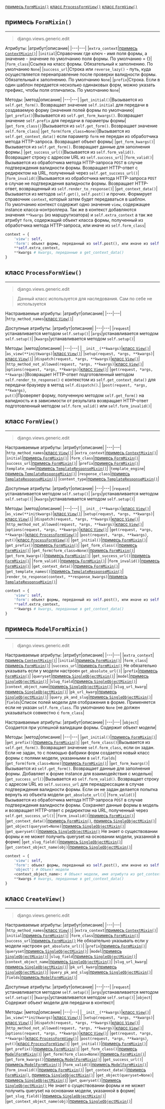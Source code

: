 [примесь `FormMixin()`](#примесь%20`FormMixin()`)
[класс `ProcessFormView()`](#класс%20`ProcessFormView()`)
[класс `FormView()`](#класс%20`FormView()`)

## примесь `FormMixin()`
---
>django.views.generic.edit

Атрибуты:
|атрибут|описание|
|---|---|
|`extra_context`|[примесь `ContextMixin()`](классы-представления-описание/base.md#примесь%20`ContextMixin()`)|
|`initial`|Справочник где ключ - имя поля формы, а значение - значение по умолчанию поля формы. По умолчанию = {}|
|`form_class`|Ссылка на класс формы. Обязательный к заполнению. По умолчанию `None`|
|`success_url`|Строка или `reverse_lazy()` - путь, куда осуществляется перенаправление после проверки валидности формы. Обязательный к заполнению. По умолчанию `None`|
|`prefix`|Строка. Если в один шаблон передается несколько одинаковых форм, можно указать префикс, чтобы поля отличались. По умолчанию `None`|

Методы:
|метод|описание|
|---|---|
|`get_initial()`|Вызывается из `self.get_form()`. Возвращает значение `self.initial` для передачи в создаваемую форму (значения полей формы по умолчанию|
|`get_prefix()`|Вызывается из `self.get_form_kwargs()`. Возвращает значение `self.prefix` для передачи в параметры формы|
|`get_form_class()`|Вызывается из `self.get_form()`. Возвращает значение `self.form_class`|
|`get_form(form_class=None)`|Вызывается из `self.get_context_data()` если параметр `form` не передан из обработчика метода HTTP-запроса. Возвращает объект формы|
|`get_form_kwargs()`|Вызывается из `self.get_form()`. Возвращает данные для заполнения формы.|
|`get_success_url()`|Вызывается из `self.form_valid()`. Возвращает строку с адресом URL из `self.success_url`|
|`form_valid()`|Вызывается из обработчика метода HTTP-запроса `POST` в случае подтверждения валидности формы. Возвращает HTTP-ответ с редиректом на URL, полученный через `self.get_success_url()`|
|`form_invalid()`|Вызывается из обработчика метода HTTP-запроса `POST` в случае не подтверждения валидности формы. Возвращает HTTP-ответ, возвращенный из `self.render_to_response()`|
|`get_context_data()`|Вызывается из методов `self.get()`, `self.post()` и прочих. Формирует справочник `context`, который затем будет передаваться в шаблон.<br>По умолчанию контекст содержит одно значение `view`, содержащее instance класса-контроллера. Так же в контекст добавляются значения `**kwargs` (из маршрутизатора) и `self.extra_context` а так же атрибут `form`, содержащий объект класса формы, полученный из обработчика метода HTTP-запроса, или иначе из `self.form_class`|
```python
context = {
	'view': self,
	'form': объект формы, переданный из self.post(), или иначе из self.form_class
	**self.extra_context,
	**kwargs # kwargs, переданные в get_context_data()
}
```

## класс `ProcessFormView()`
---
>django.views.generic.edit

>Данный класс используется для наследования. Сам по себе не используется

Настраиваемые атрибуты:
|атрибут|описание|
|---|---|
|`http_method_names`|[класс `View()`](классы-представления-описание/base.md#класс%20`View()`)|

Доступные атрибуты:
|атрибут|описание|
|---|---|
|`request`|устанавливается методом `self.setup()`|
|`args`|устанавливается методом `self.setup()`|
|`kwargs`|устанавливается методом `self.setup()`|

Методы:
|метод|описание|
|---|---|
|`__init__(**kwargs)`|[класс `View()`](классы-представления-описание/base.md#класс%20`View()`)|
|`as_view(**initkwargs)`|[класс `View()`](классы-представления-описание/base.md#класс%20`View()`)|
|`setup(request, *args, **kwargs)`|[класс `View()`](классы-представления-описание/base.md#класс%20`View()`)|
|`dispatch(request, *args, **kwargs)`|[класс `View()`](классы-представления-описание/base.md#класс%20`View()`)|
|`http_method_not_allowed(request, *args, **kwargs)`|[класс `View()`](классы-представления-описание/base.md#класс%20`View()`)|
|`options(request, *args, **kwargs)`|[класс `View()`](классы-представления-описание/base.md#класс%20`View()`)|
|`get(request, *args, **kwargs)`|Возвращает HTTP-ответ подготовленный методом `self.render_to_response()` с контекстом из `self.get_context_data()` для передачи браузеру в метод `self.dispatch()`.|
|`post(request, *args, **kwargs)`,<br>`put()`|Проверяет форму, полученную методом `self.get_form()` на валидность и в зависимости от результата возвращает HTTP-ответ подготовленный методом `self.form_valid()` или `self.form_invalid()`|


## класс `FormView()`
---
>django.views.generic.edit

Настраиваемые атрибуты:
|атрибут|описание|
|---|---|
|`http_method_names`|[класс `View()`](классы-представления-описание/base.md#класс%20`View()`)|
|`extra_context`|[примесь `ContextMixin()`](классы-представления-описание/base.md#примесь%20`ContextMixin()`)|
|`initial`|[примесь `FormMixin()`](#примесь%20`FormMixin()`)|
|`form_class`|[примесь `FormMixin()`](#примесь%20`FormMixin()`)|
|`success_url`|[примесь `FormMixin()`](#примесь%20`FormMixin()`)|
|`prefix`|[примесь `FormMixin()`](#примесь%20`FormMixin()`)|
|`template_name`|[примесь `TemplateResponseMixin()`](классы-представления-описание/base.md#примесь%20`TemplateResponseMixin()`)|
|`template_engine`|[примесь `TemplateResponseMixin()`](классы-представления-описание/base.md#примесь%20`TemplateResponseMixin()`)|
|`response_class`|[примесь `TemplateResponseMixin()`](классы-представления-описание/base.md#примесь%20`TemplateResponseMixin()`)|
|`content_type`|[примесь `TemplateResponseMixin()`](классы-представления-описание/base.md#примесь%20`TemplateResponseMixin()`)|

Доступные атрибуты:
|атрибут|описание|
|---|---|
|`request`|устанавливается методом `self.setup()`|
|`args`|устанавливается методом `self.setup()`|
|`kwargs`|устанавливается методом `self.setup()`|

Методы:
|метод|описание|
|---|---|
|`__init__(**kwargs)`|[класс `View()`](классы-представления-описание/base.md#класс%20`View()`)|
|`as_view(**initkwargs)`|[класс `View()`](классы-представления-описание/base.md#класс%20`View()`)|
|`setup(request, *args, **kwargs)`|[класс `View()`](классы-представления-описание/base.md#класс%20`View()`)|
|`dispatch(request, *args, **kwargs)`|[класс `View()`](классы-представления-описание/base.md#класс%20`View()`)|
|`http_method_not_allowed(request, *args, **kwargs)`|[класс `View()`](классы-представления-описание/base.md#класс%20`View()`)|
|`options(request, *args, **kwargs)`|[класс `View()`](классы-представления-описание/base.md#класс%20`View()`)|
|`get(request, *args, **kwargs)`|[класс `ProcessFormView()`](#класс%20`ProcessFormView()`)|
|`post(request, *args, **kwargs)`,<br>`put()`|[класс `ProcessFormView()`](#класс%20`ProcessFormView()`)|
|`get_initial()`|[примесь `FormMixin()`](#примесь%20`FormMixin()`)|
|`get_prefix()`|[примесь `FormMixin()`](#примесь%20`FormMixin()`)|
|`get_form_class()`|[примесь `FormMixin()`](#примесь%20`FormMixin()`)|
|`get_form(form_class=None)`|[примесь `FormMixin()`](#примесь%20`FormMixin()`)|
|`get_form_kwargs()`|[примесь `FormMixin()`](#примесь%20`FormMixin()`)|
|`get_success_url()`|[примесь `FormMixin()`](#примесь%20`FormMixin()`)|
|`form_valid()`|[примесь `FormMixin()`](#примесь%20`FormMixin()`)|
|`form_invalid()`|[примесь `FormMixin()`](#примесь%20`FormMixin()`)|
|`get_context_data()`|[примесь `FormMixin()`](#примесь%20`FormMixin()`)|
|`get_template_names()`|[примесь `TemplateResponseMixin()`](классы-представления-описание/base.md#примесь%20`TemplateResponseMixin()`)|
|`render_to_response(context, **response_kwargs)`|[примесь `TemplateResponseMixin()`](классы-представления-описание/base.md#примесь%20`TemplateResponseMixin()`)|
```python
context = {
	'view': self,
	'form': объект формы, переданный из self.post(), или иначе из self.form_class
	**self.extra_context,
	**kwargs # kwargs, переданные в get_context_data()
}
```

## примесь `ModelFormMixin()`
---
>django.views.generic.edit

Настраиваемые атрибуты:
|атрибут|описание|
|---|---|
|`extra_context`|[примесь `ContextMixin()`](классы-представления-описание/base.md#примесь%20`ContextMixin()`)|
|`initial`|[примесь `FormMixin()`](#примесь%20`FormMixin()`)|
|`form_class`|[примесь `FormMixin()`](#примесь%20`FormMixin()`)|
|`success_url`|[примесь `FormMixin()`](#примесь%20`FormMixin()`) Не обязательно указывать если у модели настроен `get_absolute_url()`|
|`prefix`|[примесь `FormMixin()`](#примесь%20`FormMixin()`)|
|`queryset`|[примесь `SingleObjectMixin()`](классы-представления-описание/detail.md#примесь%20`SingleObjectMixin()`)|
|`model`|[примесь `SingleObjectMixin()`](классы-представления-описание/detail.md#примесь%20`SingleObjectMixin()`)|
|`slug_field`|[примесь `SingleObjectMixin()`](классы-представления-описание/detail.md#примесь%20`SingleObjectMixin()`)|
|`context_object_name`|[примесь `SingleObjectMixin()`](классы-представления-описание/detail.md#примесь%20`SingleObjectMixin()`)|
|`slug_url_kwarg`|[примесь `SingleObjectMixin()`](классы-представления-описание/detail.md#примесь%20`SingleObjectMixin()`)|
|`pk_url_kwarg`|[примесь `SingleObjectMixin()`](классы-представления-описание/detail.md#примесь%20`SingleObjectMixin()`)|
|`query_pk_and_slug`|[примесь `SingleObjectMixin()`](классы-представления-описание/detail.md#примесь%20`SingleObjectMixin()`)|
|`fields`|Список полей модели для отображения в форме. Применяется если не указан `self.form_class`. По умолчанию `None` (не должен указываться совместно с `form_class`|

Настраиваемые атрибуты:
|атрибут|описание|
|---|---|
|`object`|Создается при успешной валидации формы. Содержит объект модели|

Методы:
|метод|описание|
|---|---|
|`get_initial()`|[примесь `FormMixin()`](#примесь%20`FormMixin()`)|
|`get_prefix()`|[примесь `FormMixin()`](#примесь%20`FormMixin()`)|
|`get_form_class()`|Вызывается из `self.get_form()`. Возвращает значение `self.form_class`, если он задан. Если не задан, то с помощью фабрики форм создается новый класс формы с полями модели, указанными в `self.fields`|
|`get_form(form_class=None)`|[примесь `FormMixin()`](#примесь%20`FormMixin()`)|
|`get_form_kwargs()`|Вызывается из `self.get_form()`. Возвращает данные для заполнения формы. Добавляет к форме instance для взаимодействия с моделью|
|`get_success_url()`|Вызывается из `self.form_valid()`. Возвращает строку с адресом URL из `self.success_url` для переадрессации в случае подтверждения валидности формы. Если он не задан делается попытка вернуть из объекта модели `get_absolute_url()`|
|`form_valid()`|Вызывается из обработчика метода HTTP-запроса `POST` в случае подтверждения валидности формы. Сохраняет данные формы в модель и возвращает HTTP-ответ с редиректом на URL, полученный через `self.get_success_url()`|
|`form_invalid()`|[примесь `FormMixin()`](#примесь%20`FormMixin()`)|
|`get_context_data()`|[примесь `FormMixin()`](#примесь%20`FormMixin()`), [примесь `SingleObjectMixin()`](классы-представления-описание/detail.md#примесь%20`SingleObjectMixin()`)|
|`get_object(queryset=None)`|[примесь `SingleObjectMixin()`](классы-представления-описание/detail.md#примесь%20`SingleObjectMixin()`)|
|`get_queryset()`|[примесь `SingleObjectMixin()`](классы-представления-описание/detail.md#примесь%20`SingleObjectMixin()`) Не знает о существовании формы и не может получить queryset на основании модели, указанной в форме|
|`get_slug_field()`|[примесь `SingleObjectMixin()`](классы-представления-описание/detail.md#примесь%20`SingleObjectMixin()`)|
|`get_context_object_name(obj)`|[примесь `SingleObjectMixin()`](классы-представления-описание/detail.md#примесь%20`SingleObjectMixin()`)|
```python
context = {
	'view': self,
	'form': объект формы, переданный из self.post(), или иначе из self.form_class
	'object': # Объект модели
	<context_object_name>: # Объект модели, имя атрибута из get_context_object_name()	**self.extra_context,
	**kwargs # kwargs, переданные в get_context_data()
}
```

## класс `CreateView()`
---
>django.views.generic.edit

Настраиваемые атрибуты:
|атрибут|описание|
|---|---|
|`http_method_names`|[класс `View()`](классы-представления-описание/base.md#класс%20`View()`)|
|`extra_context`|[примесь `ContextMixin()`](классы-представления-описание/base.md#примесь%20`ContextMixin()`)|
|`initial`|[примесь `FormMixin()`](#примесь%20`FormMixin()`)|
|`form_class`|[примесь `FormMixin()`](#примесь%20`FormMixin()`)|
|`success_url`|[примесь `FormMixin()`](#примесь%20`FormMixin()`) Не обязательно указывать если у модели настроен `get_absolute_url()`|
|`prefix`|[примесь `FormMixin()`](#примесь%20`FormMixin()`)|
|`queryset`|[примесь `SingleObjectMixin()`](классы-представления-описание/detail.md#примесь%20`SingleObjectMixin()`)|
|`model`|[примесь `SingleObjectMixin()`](классы-представления-описание/detail.md#примесь%20`SingleObjectMixin()`)|
|`slug_field`|[примесь `SingleObjectMixin()`](классы-представления-описание/detail.md#примесь%20`SingleObjectMixin()`)|
|`context_object_name`|[примесь `SingleObjectMixin()`](классы-представления-описание/detail.md#примесь%20`SingleObjectMixin()`)|
|`slug_url_kwarg`|[примесь `SingleObjectMixin()`](классы-представления-описание/detail.md#примесь%20`SingleObjectMixin()`)|
|`pk_url_kwarg`|[примесь `SingleObjectMixin()`](классы-представления-описание/detail.md#примесь%20`SingleObjectMixin()`)|
|`query_pk_and_slug`|[примесь `SingleObjectMixin()`](классы-представления-описание/detail.md#примесь%20`SingleObjectMixin()`)|
|`fields`|[примесь `ModelFormMixin()`](#примесь%20`ModelFormMixin()`)|

Доступные атрибуты:
|атрибут|описание|
|---|---|
|`request`|устанавливается методом `self.setup()`|
|`args`|устанавливается методом `self.setup()`|
|`kwargs`|устанавливается методом `self.setup()`|
|`object`|Содержит объект модели для передачи в контекст|

Методы:
|метод|описание|
|---|---|
|`__init__(**kwargs)`|[класс `View()`](классы-представления-описание/base.md#класс%20`View()`)|
|`as_view(**initkwargs)`|[класс `View()`](классы-представления-описание/base.md#класс%20`View()`)|
|`setup(request, *args, **kwargs)`|[класс `View()`](классы-представления-описание/base.md#класс%20`View()`)|
|`dispatch(request, *args, **kwargs)`|[класс `View()`](классы-представления-описание/base.md#класс%20`View()`)|
|`http_method_not_allowed(request, *args, **kwargs)`|[класс `View()`](классы-представления-описание/base.md#класс%20`View()`)|
|`options(request, *args, **kwargs)`|[класс `View()`](классы-представления-описание/base.md#класс%20`View()`)|
|`get(request, *args, **kwargs)`|[класс `ProcessFormView()`](#класс%20`ProcessFormView()`)|
|`post(request, *args, **kwargs)`,<br>`put()`|[класс `ProcessFormView()`](#класс%20`ProcessFormView()`)|
|`get_initial()`|[примесь `FormMixin()`](#примесь%20`FormMixin()`)|
|`get_prefix()`|[примесь `FormMixin()`](#примесь%20`FormMixin()`)|
|`get_form_class()`|[примесь `ModelFormMixin()`](#примесь%20`ModelFormMixin()`)|
|`get_form(form_class=None)`|[примесь `FormMixin()`](#примесь%20`FormMixin()`)|
|`get_form_kwargs()`|[примесь `ModelFormMixin()`](#примесь%20`ModelFormMixin()`)|
|`get_success_url()`|[примесь `ModelFormMixin()`](#примесь%20`ModelFormMixin()`)|
|`form_valid()`|[примесь `ModelFormMixin()`](#примесь%20`ModelFormMixin()`)|
|`form_invalid()`|[примесь `FormMixin()`](#примесь%20`FormMixin()`)|
|`get_context_data()`|[примесь `FormMixin()`](#примесь%20`FormMixin()`), [примесь `SingleObjectMixin()`](классы-представления-описание/detail.md#примесь%20`SingleObjectMixin()`)|
|`get_object(queryset=None)`|[примесь `SingleObjectMixin()`](классы-представления-описание/detail.md#примесь%20`SingleObjectMixin()`)|
|`get_queryset()`|[примесь `SingleObjectMixin()`](классы-представления-описание/detail.md#примесь%20`SingleObjectMixin()`) Не знает о существовании формы и не может получить queryset на основании модели, указанной в форме|
|`get_slug_field()`|[примесь `SingleObjectMixin()`](классы-представления-описание/detail.md#примесь%20`SingleObjectMixin()`)|
|`get_context_object_name(obj)`|[примесь `SingleObjectMixin()`](классы-представления-описание/detail.md#примесь%20`SingleObjectMixin()`)|

